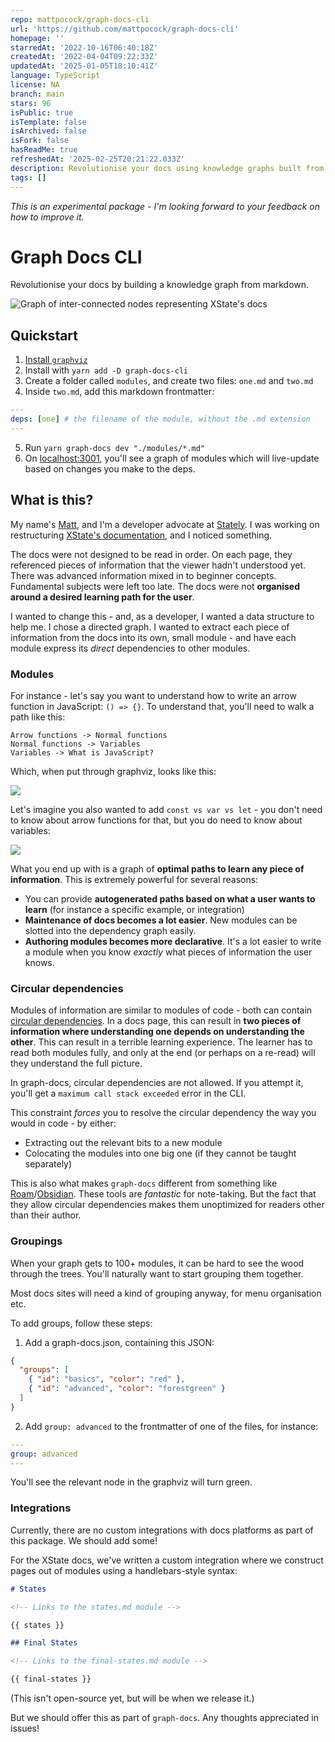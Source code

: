 ```yaml
---
repo: mattpocock/graph-docs-cli
url: 'https://github.com/mattpocock/graph-docs-cli'
homepage: ''
starredAt: '2022-10-16T06:40:18Z'
createdAt: '2022-04-04T09:22:33Z'
updatedAt: '2025-01-05T18:10:41Z'
language: TypeScript
license: NA
branch: main
stars: 96
isPublic: true
isTemplate: false
isArchived: false
isFork: false
hasReadMe: true
refreshedAt: '2025-02-25T20:21:22.033Z'
description: Revolutionise your docs using knowledge graphs built from Markdown
tags: []
---
```


_This is an experimental package - I'm looking forward to your feedback on how to improve it._

# Graph Docs CLI

Revolutionise your docs by building a knowledge graph from markdown.

![Graph of inter-connected nodes representing XState's docs](./assets/graph.png)

## Quickstart

1. [Install `graphviz`](https://graphviz.org/download)
2. Install with `yarn add -D graph-docs-cli`
3. Create a folder called `modules`, and create two files: `one.md` and `two.md`
4. Inside `two.md`, add this markdown frontmatter:

```yaml
---
deps: [one] # the filename of the module, without the .md extension
---
```

5. Run `yarn graph-docs dev "./modules/*.md"`
6. On [localhost:3001](http://localhost:3001), you'll see a graph of modules which will live-update based on changes you make to the deps.

## What is this?

My name's [Matt](https://twitter.com/mpocock1), and I'm a developer advocate at [Stately](https://stately.ai). I was working on restructuring [XState's documentation](https://xstate.js.org/docs/), and I noticed something.

The docs were not designed to be read in order. On each page, they referenced pieces of information that the viewer hadn't understood yet. There was advanced information mixed in to beginner concepts. Fundamental subjects were left too late. The docs were not **organised around a desired learning path for the user**.

I wanted to change this - and, as a developer, I wanted a data structure to help me. I chose a directed graph. I wanted to extract each piece of information from the docs into its own, small module - and have each module express its _direct_ dependencies to other modules.

### Modules

For instance - let's say you want to understand how to write an arrow function in JavaScript: `() => {}`. To understand that, you'll need to walk a path like this:

```
Arrow functions -> Normal functions
Normal functions -> Variables
Variables -> What is JavaScript?
```

Which, when put through graphviz, looks like this:

![](./assets/simple-js-graph.png)

Let's imagine you also wanted to add `const vs var vs let` - you don't need to know about arrow functions for that, but you do need to know about variables:

![](./assets/simple-js-graph-2.png)

What you end up with is a graph of **optimal paths to learn any piece of information**. This is extremely powerful for several reasons:

- You can provide **autogenerated paths based on what a user wants to learn** (for instance a specific example, or integration)
- **Maintenance of docs becomes a lot easier**. New modules can be slotted into the dependency graph easily.
- **Authoring modules becomes more declarative**. It's a lot easier to write a module when you know _exactly_ what pieces of information the user knows.

### Circular dependencies

Modules of information are similar to modules of code - both can contain [circular dependencies](https://en.wikipedia.org/wiki/Circular_dependency). In a docs page, this can result in **two pieces of information where understanding one depends on understanding the other**. This can result in a terrible learning experience. The learner has to read both modules fully, and only at the end (or perhaps on a re-read) will they understand the full picture.

In graph-docs, circular dependencies are not allowed. If you attempt it, you'll get a `maximum call stack exceeded` error in the CLI.

This constraint _forces_ you to resolve the circular dependency the way you would in code - by either:

- Extracting out the relevant bits to a new module
- Colocating the modules into one big one (if they cannot be taught separately)

This is also what makes `graph-docs` different from something like [Roam](https://roamresearch.com/)/[Obsidian](https://obsidian.md/). These tools are _fantastic_ for note-taking. But the fact that they allow circular dependencies makes them unoptimized for readers other than their author.

### Groupings

When your graph gets to 100+ modules, it can be hard to see the wood through the trees. You'll naturally want to start grouping them together.

Most docs sites will need a kind of grouping anyway, for menu organisation etc.

To add groups, follow these steps:

1. Add a graph-docs.json, containing this JSON:

```json
{
  "groups": [
    { "id": "basics", "color": "red" },
    { "id": "advanced", "color": "forestgreen" }
  ]
}
```

2. Add `group: advanced` to the frontmatter of one of the files, for instance:

```yaml
---
group: advanced
---
```

You'll see the relevant node in the graphviz will turn green.

### Integrations

Currently, there are no custom integrations with docs platforms as part of this package. We should add some!

For the XState docs, we've written a custom integration where we construct pages out of modules using a handlebars-style syntax:

```md
# States

<!-- Links to the states.md module -->

{{ states }}

## Final States

<!-- Links to the final-states.md module -->

{{ final-states }}
```

(This isn't open-source yet, but will be when we release it.)

But we should offer this as part of `graph-docs`. Any thoughts appreciated in issues!

